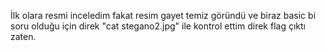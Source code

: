 İlk olara resmi inceledim fakat resim gayet temiz göründü ve biraz basic bi soru olduğu için direk "cat stegano2.jpg" ile kontrol ettim direk flag çıktı zaten.
